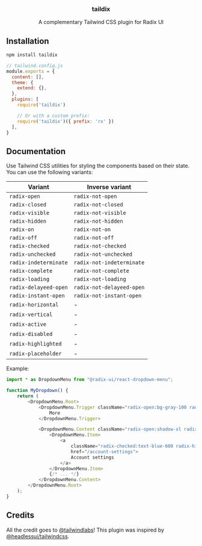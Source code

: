<h3 align="center">
  taildix
</h3>

<p align="center">
  A complementary Tailwind CSS plugin for Radix UI
</p>

## Installation

```sh
npm install taildix
```

```js
// tailwind.config.js
module.exports = {
  content: [],
  theme: {
    extend: {},
  },
  plugins: [
    require('taildix')

    // Or with a custom prefix:
    require('taildix')({ prefix: 'rx' })
  ],
}
```

## Documentation

Use Tailwind CSS utilities for styling the components based on their state. You can use the
following variants:

| Variant               | Inverse variant           |
| --------------------- | ------------------------- |
| `radix-open`          | `radix-not-open`          |
| `radix-closed`        | `radix-not-closed`        |
| `radix-visible`       | `radix-not-visible`       |
| `radix-hidden`        | `radix-not-hidden`        |
| `radix-on`            | `radix-not-on`            |
| `radix-off`           | `radix-not-off`           |
| `radix-checked`       | `radix-not-checked`       |
| `radix-unchecked`     | `radix-not-unchecked`     |
| `radix-indeterminate` | `radix-not-indeterminate` |
| `radix-complete`      | `radix-not-complete`      |
| `radix-loading`       | `radix-not-loading`       |
| `radix-delayeed-open` | `radix-not-delayeed-open` |
| `radix-instant-open`  | `radix-not-instant-open`  |
| `radix-horizontal`    | -                         |
| `radix-vertical`      | -                         |
| `radix-active`        | -                         |
| `radix-disabled`      | -                         |
| `radix-highlighted`   | -                         |
| `radix-placeholder`   | -                         |

Example:

```js
import * as DropdownMenu from "@radix-ui/react-dropdown-menu";

function MyDropdown() {
    return (
        <DropdownMenu.Root>
            <DropdownMenu.Trigger className="radix-open:bg-gray-100 radix-disabled:cursor-auto radix-disabled:bg-gray-100">
                More
            </DropdownMenu.Trigger>

            <DropdownMenu.Content className="radix-open:shadow-xl radix-side-bottom:bottom-0 radix-side-bottom:translate-y-full">
                <DropdownMenu.Item>
                    <a
                        className="radix-checked:text-blue-600 radix-highlighted:bg-blue-500 radix-highlighted:text-white radix-disabled:text-gray-500"
                        href="/account-settings">
                        Account settings
                    </a>
                </DropdownMenu.Item>
                {/* ... */}
            </DropdownMenu.Content>
        </DropdownMenu.Root>
    );
}
```

## Credits

All the credit goes to [@tailwindlabs](https://github.com/tailwindlabs)! This plugin was inspired by [@headlessui/tailwindcss](https://github.com/tailwindlabs/headlessui/tree/main/packages/%40headlessui-tailwindcss).
